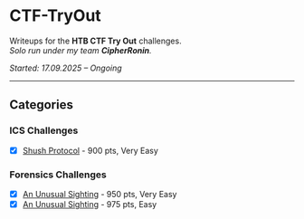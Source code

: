 # CTF-TryOut

Writeups for the **HTB CTF Try Out** challenges.  
*Solo run under my team **CipherRonin**.*  

*Started: 17.09.2025 – Ongoing* 

---

## Categories

### ICS Challenges
- [x] [Shush Protocol](ICS-Challenges/Shush-Protocol/writeup.md) - 900 pts, Very Easy

### Forensics Challenges
- [x] [An Unusual Sighting](Forensics-Challenges/An-Unusual-Sighting/writeup.md) - 950 pts, Very Easy
- [x] [An Unusual Sighting](Forensics-Challenges/Silicon-Data-Sleuthing/writeup.md) - 975 pts, Easy
